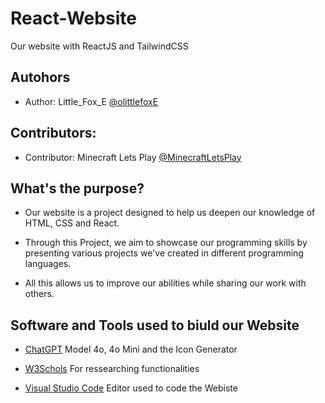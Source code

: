 # React-Website
Our website with ReactJS and TailwindCSS

## Autohors
- Author: Little_Fox_E [@olittlefoxE](https://github.com/olittlefoxE)

## Contributors:
- Contributor: Minecraft Lets Play [@MinecraftLetsPlay](https://github.com/MinecraftLetsPlay)

## What's the purpose?
- Our website is a project designed to help us deepen our knowledge of HTML, CSS and React.

- Through this Project, we aim to showcase our programming skills by presenting various projects we've created in different programming languages.

- All this allows us to improve our abilities while sharing our work with others.

## Software and Tools used to biuld our Website
- [ChatGPT](https://chatgpt.com/) Model 4o, 4o Mini and the Icon Generator

- [W3Schols](https://www.w3schools.com) For ressearching functionalities

- [Visual Studio Code](https://code.visualstudio.com/) Editor used to code the Webiste